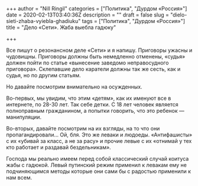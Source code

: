 +++
author = "Nill Ringil"
categories = ["Политика", "Дурдом «Россия»"]
date = 2020-02-13T03:40:36Z
description = ""
draft = false
slug = "dielo-sieti-zhaba-vyiebla-ghadiuku"
tags = ["Политика", "Дурдом «Россия»"]
title = "Дело «Сети». Жаба выебла гадюку"

+++


Все пишут о резонансном деле «Сети» и я напишу. Приговоры ужасны и чудовищны. Приговоры должны быть немедленно отменены, «судья» должен пойти по статье «вынесение заведомо неправосудного приговора». Склепавшие дело каратели должны так же сесть, как и судья, но по другим статьям.

Но давайте посмотрим внимательно на осужденных.

Во-первых, мы увидим, что этим «детям», как их именуют все в интернете, по 28-30 лет. Так себе детки. С 18 лет человек является полноправным гражданином, а попытки говорить, что это ребенок — манипуляции.

Во-вторых, давайте посмотрим на их взгляды, на то что они пропагандировали…  Ой, бля. Это же леваки и людоеды. «Антифашисты» с их «убивай за класс, а не за расу» и прочие левые с их «отнимай у тех кто работает и раздавай бездельникам».

Господа мы реально имеем перед собой классический случай коитуса жабы с гадюкой. Левый путинский режим применил к левакам ему не подчиняющимся методы которые они сами бы с радостью применили к нам всем.

